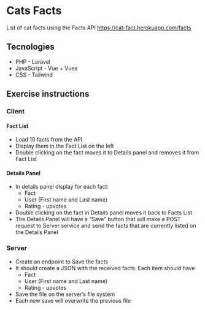 # Cats Facts
List of cat facts using the Facts API 
https://cat-fact.herokuapp.com/facts

## Tecnologies
- PHP - Laravel
- JavaScript - Vue + Vuex
- CSS - Tailwind
    
## Exercise instructions
### Client
#### Fact List
- Load 10 facts from the API
- Display them in the Fact List on the left
- Double clicking on the fact moves it to Details panel and removes it from Fact
List
#### Details Panel
- In details panel display for each fact:
    - Fact
    - User (First name and Last name)
    - Rating - upvotes
- Double clicking on the fact in Details panel moves it back to Facts List
- The Details Panel will have a “Save” button that will make a POST request to
Server service and send the facts that are currently listed on the Details Panel

### Server
- Create an endpoint to Save the facts
- It should create a JSON with the received facts. Each item should have
    - Fact
    - User (First name and Last name)
    - Rating - upvotes
- Save the file on the server’s file system
- Each new save will overwrite the previous file
